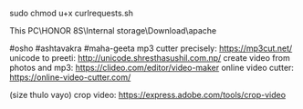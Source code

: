 sudo chmod u+x curlrequests.sh

This PC\HONOR 8S\Internal storage\Download\apache

#osho #ashtavakra #maha-geeta
mp3 cutter precisely: https://mp3cut.net/
unicode to preeti: http://unicode.shresthasushil.com.np/
create video from photos and mp3: https://clideo.com/editor/video-maker
online video cutter: https://online-video-cutter.com/

(size thulo vayo) crop video: https://express.adobe.com/tools/crop-video
